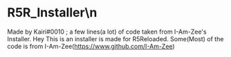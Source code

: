 # R5R_Installer\n
Made by Kairi#0010 ; a few lines(a lot) of code taken from I-Am-Zee's Installer.
Hey
This is an installer is made for R5Reloaded.
Some(Most) of the code is from I-Am-Zee(https://www.github.com/I-Am-Zee)
